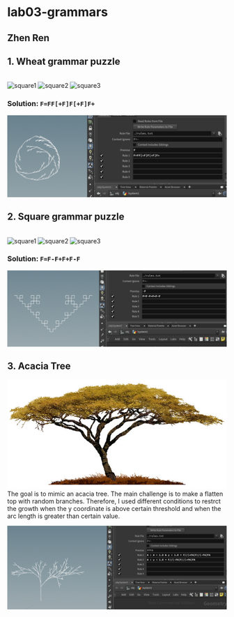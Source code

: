 # lab03-grammars
## Zhen Ren

## 1. Wheat grammar puzzle
\
<img width="200" alt="square1" src="https://user-images.githubusercontent.com/1758825/193949661-a3a0e1f7-7d68-4b9e-8384-d9991e1e9fd2.png">
<img width="200" alt="square2" src="https://user-images.githubusercontent.com/1758825/193949853-cf2306b3-3537-4c24-91b5-0a3083bc87c0.png">
<img width="200" alt="square3" src="https://user-images.githubusercontent.com/1758825/193949859-5e432b4b-f18d-48b5-a9e9-8d7dba255955.png">

### Solution: `F=FF[+F]F[+F]F+`
![](./wheat.png)

## 2. Square grammar puzzle
\
<img width="200" alt="square1" src="https://user-images.githubusercontent.com/1758825/193949895-87cdfb43-da7c-4867-ab1b-107e1ba9d2a7.png">
<img width="200" alt="square2" src="https://user-images.githubusercontent.com/1758825/193949904-a9cdfe0f-319e-4ca8-9935-dd338217a7cf.png">
<img width="200" alt="square3" src="https://user-images.githubusercontent.com/1758825/193949910-928e5993-ce26-4681-80f8-ffeb54be4dcf.png">

### Solution: `F=F-F+F+F-F`
![](./square.png)

## 3. Acacia Tree
![](./acaciaImg.jpg)
The goal is to mimic an acacia tree. The main challenge is to make a flatten top with random branches. Therefore, I used different conditions to restrct the growth when the y coordinate is above certain threshold and when the arc length is greater than certain value.

![](./acacia.png)